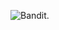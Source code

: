 ![Bandit.](http://40.media.tumblr.com/03d18e9444be0265803799281cdf4c0c/tumblr_nh608nyEzd1t0rg3mo1_1280.jpg)
